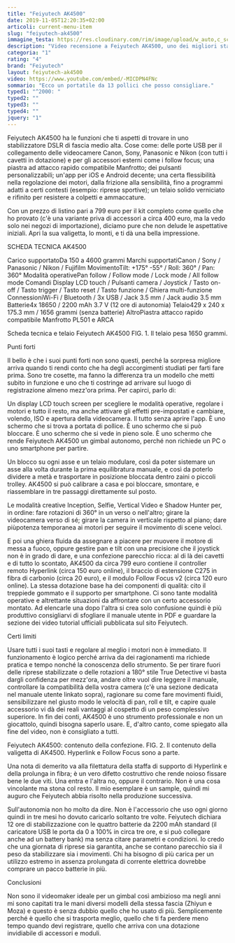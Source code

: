 ```yaml
---
title: "Feiyutech AK4500"
date: 2019-11-05T12:20:35+02:00
articoli: current-menu-item
slug: "feiyutech-ak4500"
immagine_testa: https://res.cloudinary.com/rim/image/upload/w_auto,c_scale,q_auto,f_auto/v1572713921/recensioni/feiyutech-ak4500.jpg
description: "Video recensione a Feiyutech AK4500, uno dei migliori stabilizzatori per mirrorless e reflex del 2019. Il gimbal supporta camere fino a 4.6 kg ed include nella confezione il controller Hyperlink e il modulo Follow Focus. Pubblicata da Riccardo Palombo."
categoria: "1"
rating: "4"
brand: "Feiyutech"
layout: feiyutech-ak4500
video: https://www.youtube.com/embed/-MICDPN4FNc
sommario: "Ecco un portatile da 13 pollici che posso consigliare."
typed1: "^2000: "
typed2: ""
typed3: ""
typed4: ""
jquery: "1"
---
```


Feiyutech AK4500 ha le funzioni che ti aspetti di trovare in uno stabilizzatore DSLR di fascia medio alta. Cose come: delle porte USB per il collegamento delle videocamere Canon, Sony, Panasonic e Nikon (con tutti i cavetti in dotazione) e per gli accessori esterni come i follow focus; una piastra ad attacco rapido compatibile Manfrotto; dei pulsanti personalizzabili; un'app per iOS e Android decente; una certa flessibilità nella regolazione dei motori, dalla frizione alla sensibilità, fino a programmi adatti a certi contesti (esempio: riprese sportive); un telaio solido verniciato e rifinito per resistere a colpetti e ammaccature.

Con un prezzo di listino pari a 799 euro per il kit completo come quello che ho provato (c'è una variante priva di accessori a circa 400 euro, ma la vedo solo nei negozi di importazione), diciamo pure che non delude le aspettative iniziali. Apri la sua valigetta, lo monti, e ti dà una bella impressione.

SCHEDA TECNICA AK4500

Carico supportatoDa 150 a 4600 grammi Marchi supportatiCanon / Sony / Panasonic / Nikon / Fujifilm MovimentoTilt: +175° -55° / Roll: 360° / Pan: 360° Modalità operativePan follow / Follow mode / Lock mode / All follow mode Comandi Display LCD touch / Pulsanti camera / Joystick / Tasto on-off / Tasto trigger / Tasto reset / Tasto funzione / Ghiera multi-funzione ConnessioniWi-Fi / Bluetooth / 3x USB / Jack 3.5 mm / Jack audio 3.5 mm Batterie4x 18650 / 2200 mAh 3.7 V (12 ore di autonomia) Telaio429 x 240 x 175.3 mm / 1656 grammi (senza batterie) AltroPiastra attacco rapido compatibile Manfrotto PL501 e ARCA

Scheda tecnica e telaio Feiyutech AK4500
FIG. 1. Il telaio pesa 1650 grammi.

Punti forti

Il bello è che i suoi punti forti non sono questi, perché la sorpresa migliore arriva quando ti rendi conto che ha degli accorgimenti studiati per farti fare prima. Sono tre cosette, ma fanno la differenza tra un modello che metti subito in funzione e uno che ti costringe ad arrivare sul luogo di registrazione almeno mezz'ora prima. Per capirci, parlo di:

Un display LCD touch screen per scegliere le modalità operative, regolare i motori e tutto il resto, ma anche attivare gli effetti pre-impostati e cambiare, volendo, ISO e apertura della videocamera. Il tutto senza aprire l'app. È uno schermo che si trova a portata di pollice. È uno schermo che si può bloccare. È uno schermo che si vede in pieno sole. È uno schermo che rende Feiyutech AK4500 un gimbal autonomo, perché non richiede un PC o uno smartphone per partire.

Un blocco su ogni asse e un telaio modulare, così da poter sistemare un asse alla volta durante la prima equilibratura manuale, e così da poterlo dividere a metà e trasportare in posizione bloccata dentro zaini o piccoli trolley. AK4500 si può calibrare a casa e poi bloccare, smontare, e riassemblare in tre passaggi direttamente sul posto.

Le modalità creative Inception, Selfie, Vertical Video e Shadow Hunter per, in ordine: fare rotazioni di 360° in un verso o nell'altro; girare la videocamera verso di sé; girare la camera in verticale rispetto al piano; dare piùpotenza temporanea ai motori per seguire il movimento di scene veloci.

E poi una ghiera fluida da assegnare a piacere per muovere il motore di messa a fuoco, oppure gestire pan e tilt con una precisione che il joystick non è in grado di dare, e una confezione parecchio ricca: al di là dei cavetti e di tutto lo scontato, AK4500 da circa 799 euro contiene il controller remoto Hyperlink (circa 150 euro online), il braccio di estensione C275 in fibra di carbonio (circa 20 euro), e il modulo Follow Focus v2 (circa 120 euro online). La stessa dotazione base ha dei componenti di qualità: cito il treppiede gommato e il supporto per smartphone. Ci sono tante modalità operative e altrettante situazioni da affrontare con un certo accessorio montato. Ad elencarle una dopo l'altra si crea solo confusione quindi è più produttivo consigliarvi di sfogliare il manuale utente in PDF e guardare la sezione dei video tutorial ufficiali pubblicata sul sito Feiyutech.

Certi limiti

Usare tutti i suoi tasti e regolare al meglio i motori non è immediato. Il funzionamento è logico perché arriva da dei ragionamenti ma richiede pratica e tempo nonché la conoscenza dello strumento. Se per tirare fuori delle riprese stabilizzate o delle rotazioni a 180° stile True Detective vi basta dargli confidenza per mezz'ora, andare oltre vuol dire leggere il manuale, controllare la compatibilità della vostra camera (c'è una sezione dedicata nel manuale utente linkato sopra), ragionare su come fare movimenti fluidi, sensibilizzare nel giusto modo le velocità di pan, roll e tilt, e capire quale accessorio vi dà dei reali vantaggi al cospetto di un peso complessivo superiore. In fin dei conti, AK4500 è uno strumento professionale e non un giocattolo, quindi bisogna saperlo usare. E, d'altro canto, come spiegato alla fine del video, non è consigliato a tutti.

Feiyutech AK4500: contenuto della confezione.
FIG. 2. Il contenuto della valigetta di AK4500. Hyperlink e Follow Focus sono a parte.

Una nota di demerito va alla filettatura della staffa di supporto di Hyperlink e della prolunga in fibra; è un vero difetto costruttivo che rende noioso fissare bene le due viti. Una entra e l'altra no, oppure il contrario. Non è una cosa vincolante ma stona col resto. Il mio esemplare è un sample, quindi mi auguro che Feiyutech abbia risolto nella produzione successiva.

Sull'autonomia non ho molto da dire. Non è l'accessorio che uso ogni giorno quindi in tre mesi ho dovuto caricarlo soltanto tre volte. Feiyutech dichiara 12 ore di stabilizzazione con le quattro batterie da 2200 mAh standard (il caricatore USB le porta da 0 a 100% in circa tre ore, e si può collegare anche ad un battery bank) ma senza citare parametri e condizioni. Io credo che una giornata di riprese sia garantita, anche se contano parecchio sia il peso da stabilizzare sia i movimenti. Chi ha bisogno di più carica per un utilizzo estremo in assenza prolungata di corrente elettrica dovrebbe comprare un pacco batterie in più.

Conclusioni

Non sono il videomaker ideale per un gimbal così ambizioso ma negli anni mi sono capitati tra le mani diversi modelli della stessa fascia (Zhiyun e Moza) e questo è senza dubbio quello che ho usato di più. Semplicemente perché è quello che si trasporta meglio, quello che ti fa perdere meno tempo quando devi registrare, quello che arriva con una dotazione invidiabile di accessori e moduli. 
